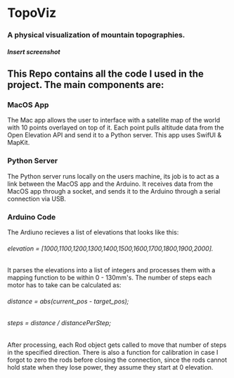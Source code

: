 # TopoViz

### A physical visualization of mountain topographies. 
##### Insert screenshot

## This Repo contains all the code I used in the project. The main components are: 

### MacOS App
The Mac app allows the user to interface with a satellite map of the world with 10 points overlayed on top of it. Each point pulls altitude data from the Open Elevation API and send it to a Python server.
This app uses SwifUI & MapKit. 

### Python Server 
The Python server runs locally on the users machine, its job is to act as a link between the MacOS app and the Arduino. 
It receives data from the MacOS app through a socket, and sends it to the Arduino through a serial connection via USB. 

### Arduino Code 
The Ardiuno recieves a list of elevations that looks like this:
###### elevation = [1000,1100,1200,1300,1400,1500,1600,1700,1800,1900,2000]. 
It parses the elevations into a list of integers and processes them with a mapping function to be within 0 - 130mm's. 
The number of steps each motor has to take can be calculated as:
###### distance = abs(current_pos - target_pos); 
###### steps = distance / distancePerStep;

After processing, each Rod object gets called to move that number of steps in the specified direction. 
There is also a function for calibration in case I forgot to zero the rods before closing the connection, since the rods cannot hold state when they lose power, they assume they start at 0 elevation.
